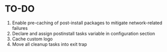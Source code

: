 # TO-DO

1. Enable pre-caching of post-install packages to mitigate network-related failures
2. Declare and assign postinstall tasks variable in configuration section
3. Cache custom logo
4. Move all cleanup tasks into exit trap
